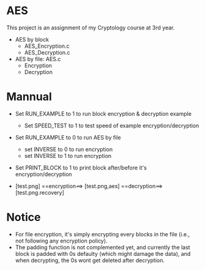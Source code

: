 # AES
This project is an assignment of my Cryptology course at 3rd year.
- AES by block
  - AES_Encryption.c
  - AES_Decryption.c
- AES by file: AES.c
  - Encryption
  - Decryption

# Mannual
- Set RUN_EXAMPLE to 1 to run block encryption & decryption example
  - Set SPEED_TEST to 1 to test speed of example encryption/decryption

- Set RUN_EXAMPLE to 0 to run AES by file
  - set INVERSE to 0 to run encryption
  - set INVERSE to 1 to run encryption

- Set PRINT_BLOCK to 1 to print block after/before it's encryption/decryption

- [test.png]
==encryption==> [test.png,aes] 
==decryption==> [test.png.recovery] 

# Notice
- For file encryption, it's simply encrypting every blocks in the file (i.e., not following any encryption policy).
- The padding function is not complemented yet, and currently the last block is padded with 0s defaulty (which might damage the data), and when decrypting, the 0s wont get deleted after decryption.